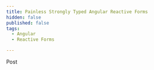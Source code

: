 ```yaml
---
title: Painless Strongly Typed Angular Reactive Forms
hidden: false
published: false
tags:
  - Angular
  - Reactive Forms

---
```

Post